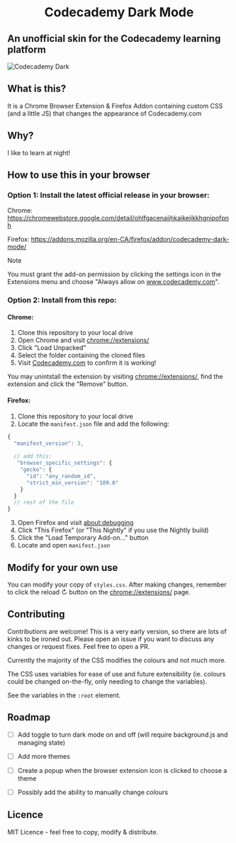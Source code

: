 <h1 style="text-align: center">Codecademy Dark Mode</h1>

<h2>An unofficial skin for the Codecademy learning platform</h2>

![Codecademy Dark](https://github.com/Jamesllllllllll/codecademy-darkmode/assets/125431058/5034f8b7-7e56-49ba-88ce-3314944f3b67)

## What is this?

It is a Chrome Browser Extension & Firefox Addon containing custom CSS (and a little JS) that changes the appearance of Codecademy.com

## Why?

I like to learn at night!

## How to use this in your browser

### Option 1: Install the latest official release in your browser:

Chrome: https://chromewebstore.google.com/detail/ohlfgacenaijhkaikejikkhgnipofpnh

Firefox: https://addons.mozilla.org/en-CA/firefox/addon/codecademy-dark-mode/

> [!Note]
> You must grant the add-on permission by clicking the settings icon in the Extensions menu and choose "Always allow on www.codecademy.com".

### Option 2: Install from this repo:

#### Chrome:

1. Clone this repository to your local drive
2. Open Chrome and visit [chrome://extensions/](chrome://extensions/)
3. Click "Load Unpacked" 
4. Select the folder containing the cloned files
5. Visit [Codecademy.com](https://codecademy.com) to confirm it is working!

You may unintstall the extension by visiting [chrome://extensions/](chrome://extensions/), find the extension and click the "Remove" button.

#### Firefox:

1. Clone this repository to your local drive
2. Locate the `manifest.json` file and add the following:

```js
{
  "manifest_version": 3,
  
  // add this:
   "browser_specific_settings": {
    "gecko": {
      "id": "any_random_id",
      "strict_min_version": "109.0"
    }
  }
  // rest of the file  
}
```

3. Open Firefox and visit [about:debugging](about:debugging)
4. Click "This Firefox" (or "This Nightly" if you use the Nightly build)
5. Click the "Load Temporary Add-on..." button
6. Locate and open `manifest.json`


## Modify for your own use

You can modify your copy of `styles.css`. After making changes, remember to click the reload ↻ button on the [chrome://extensions/](chrome://extensions/) page.

## Contributing

Contributions are welcome! This is a very early version, so there are lots of kinks to be ironed out. Please open an issue if you want to discuss any changes or request fixes. Feel free to open a PR.

Currently the majority of the CSS modifies the colours and not much more.

The CSS uses variables for ease of use and future extensibility (ie. colours could be changed on-the-fly, only needing to change the variables).

See the variables in the `:root` element.

## Roadmap

- [ ] Add toggle to turn dark mode on and off (will require background.js and managing state)
- [ ] Add more themes
- [ ] Create a popup when the browser extension icon is clicked to choose a theme
- [ ] Possibly add the ability to manually change colours


## Licence

MIT Licence - feel free to copy, modify & distribute.
